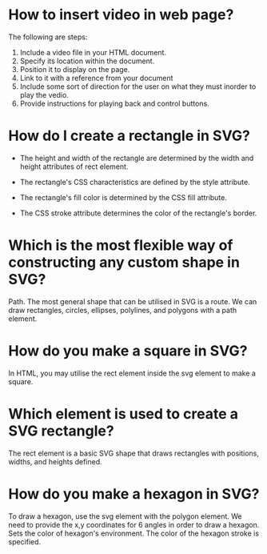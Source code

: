 # How to insert video in web page?
The following are steps:
1. Include a video file in your HTML document.
2. Specify its location within the document.
3. Position it to display on the page.
4. Link to it with a reference from your document
5. Include some sort of direction for the user on what they must inorder to play the vedio.
6. Provide instructions for playing back and control buttons.

# How do I create a rectangle in SVG?
* The height and width of the rectangle are determined by the width and height attributes of rect element.

* The rectangle's CSS characteristics are defined by the style attribute.

* The rectangle's fill color is determined by the CSS fill attribute.

* The CSS stroke attribute determines the color of the rectangle's border.


# Which is the most flexible way of constructing any custom shape in SVG?

Path. The most general shape that can be utilised in SVG is a route. We can draw rectangles, circles, ellipses, polylines, and polygons with a path element.


# How do you make a square in SVG?

In HTML, you may utilise the rect element inside the svg element to make a square.


# Which element is used to create a SVG rectangle?

The rect element is a basic SVG shape that draws rectangles with positions, widths, and heights defined.


# How do you make a hexagon in SVG?

To draw a hexagon, use the svg element with the polygon element. We need to provide the x,y coordinates for 6 angles in order to draw a hexagon. Sets the color of hexagon's environment. The color of the hexagon stroke is specified.
